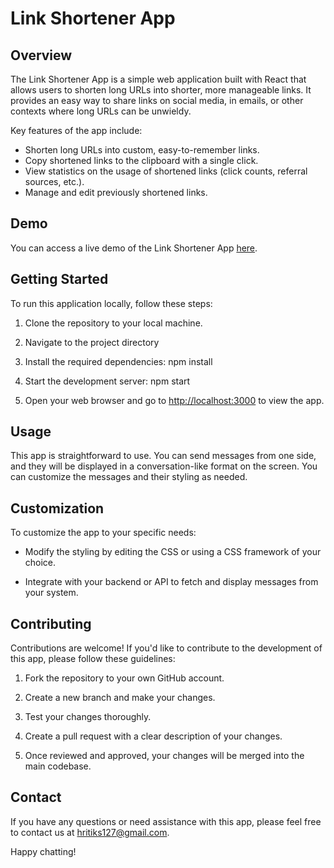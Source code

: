 # Link Shortener App
## Overview

The Link Shortener App is a simple web application built with React that allows users to shorten long URLs into shorter, more manageable links. It provides an easy way to share links on social media, in emails, or other contexts where long URLs can be unwieldy.

Key features of the app include:

- Shorten long URLs into custom, easy-to-remember links.
- Copy shortened links to the clipboard with a single click.
- View statistics on the usage of shortened links (click counts, referral sources, etc.).
- Manage and edit previously shortened links.

## Demo

You can access a live demo of the Link Shortener App [here](https://53299h.csb.app).

## Getting Started

To run this application locally, follow these steps:

1. Clone the repository to your local machine.


2. Navigate to the project directory


3. Install the required dependencies: npm install


4. Start the development server: npm start


5. Open your web browser and go to [http://localhost:3000](http://localhost:3000) to view the app.

## Usage

This app is straightforward to use. You can send messages from one side, and they will be displayed in a conversation-like format on the screen. You can customize the messages and their styling as needed.

## Customization

To customize the app to your specific needs:

- Modify the styling by editing the CSS or using a CSS framework of your choice.

- Integrate with your backend or API to fetch and display messages from your system.

## Contributing

Contributions are welcome! If you'd like to contribute to the development of this app, please follow these guidelines:

1. Fork the repository to your own GitHub account.

2. Create a new branch and make your changes.

3. Test your changes thoroughly.

4. Create a pull request with a clear description of your changes.

5. Once reviewed and approved, your changes will be merged into the main codebase.

## Contact

If you have any questions or need assistance with this app, please feel free to contact us at [hritiks127@gmail.com](mailto:hritiks127@gmail.com).

Happy chatting!